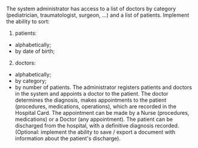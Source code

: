 The system administrator has access to a list of doctors by category (pediatrician,
traumatologist, surgeon, ...) and a list of patients. Implement the ability to sort:
1) patients:
- alphabetically;
- by date of birth;
2) doctors:
- alphabetically;
- by category;
- by number of patients.
  The administrator registers patients and doctors in the system and appoints a doctor to the
  patient.
  The doctor determines the diagnosis, makes appointments to the patient (procedures,
  medications, operations), which are recorded in the Hospital Card. The appointment can be
  made by a Nurse (procedures, medications) or a Doctor (any appointment).
  The patient can be discharged from the hospital, with a definitive diagnosis recorded.
  (Optional: implement the ability to save / export a document with information about the
  patient&#39;s discharge).